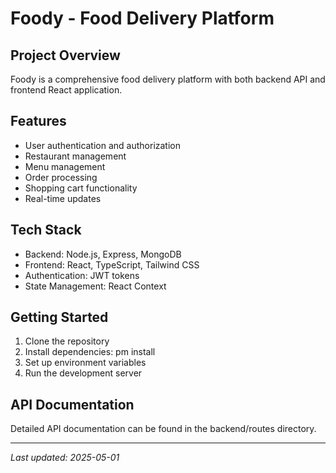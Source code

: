 # Foody - Food Delivery Platform

## Project Overview
Foody is a comprehensive food delivery platform with both backend API and frontend React application.

## Features
- User authentication and authorization
- Restaurant management
- Menu management
- Order processing
- Shopping cart functionality
- Real-time updates

## Tech Stack
- Backend: Node.js, Express, MongoDB
- Frontend: React, TypeScript, Tailwind CSS
- Authentication: JWT tokens
- State Management: React Context

## Getting Started
1. Clone the repository
2. Install dependencies: 
pm install
3. Set up environment variables
4. Run the development server

## API Documentation
Detailed API documentation can be found in the backend/routes directory.

---
*Last updated: 2025-05-01*
